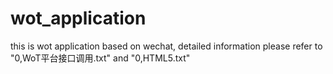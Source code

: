 # wot_application
this is wot application based on wechat,
detailed information please refer to
"0,WoT平台接口调用.txt" and "0,HTML5.txt"
